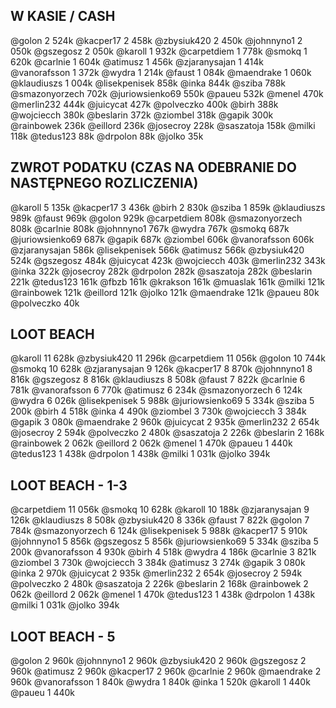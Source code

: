 ## W KASIE / CASH
@golon 2 524k
@kacper17 2 458k
@zbysiuk420 2 450k
@johnnyno1 2 050k
@gszegosz 2 050k
@karoll 1 932k
@carpetdiem 1 778k
@smokq 1 620k
@carlnie 1 604k
@atimusz 1 456k
@zjaranysajan 1 414k
@vanorafsson 1 372k
@wydra 1 214k
@faust 1 084k
@maendrake 1 060k
@klaudiuszs 1 004k
@lisekpenisek 858k
@inka 844k
@sziba 788k
@smazonyorzech 702k
@juriowsienko69 550k
@paueu 532k
@menel 470k
@merlin232 444k
@juicycat 427k
@polveczko 400k
@birh 388k
@wojciecch 380k
@beslarin 372k
@ziombel 318k
@gapik 300k
@rainbowek 236k
@eillord 236k
@josecroy 228k
@saszatoja 158k
@milki 118k
@tedus123 88k
@drpolon 88k
@jolko 35k

## ZWROT PODATKU (CZAS NA ODEBRANIE DO NASTĘPNEGO ROZLICZENIA)
@karoll 5 135k
@kacper17 3 436k
@birh 2 830k
@sziba 1 859k
@klaudiuszs 989k
@faust 969k
@golon 929k
@carpetdiem 808k
@smazonyorzech 808k
@carlnie 808k
@johnnyno1 767k
@wydra 767k
@smokq 687k
@juriowsienko69 687k
@gapik 687k
@ziombel 606k
@vanorafsson 606k
@zjaranysajan 586k
@lisekpenisek 566k
@atimusz 566k
@zbysiuk420 524k
@gszegosz 484k
@juicycat 423k
@wojciecch 403k
@merlin232 343k
@inka 322k
@josecroy 282k
@drpolon 282k
@saszatoja 282k
@beslarin 221k
@tedus123 161k
@fbzb 161k
@krakson 161k
@muaslak 161k
@milki 121k
@rainbowek 121k
@eillord 121k
@jolko 121k
@maendrake 121k
@paueu 80k
@polveczko 40k

## LOOT BEACH
@karoll 11 628k
@zbysiuk420 11 296k
@carpetdiem 11 056k
@golon 10 744k
@smokq 10 628k
@zjaranysajan 9 126k
@kacper17 8 870k
@johnnyno1 8 816k
@gszegosz 8 816k
@klaudiuszs 8 508k
@faust 7 822k
@carlnie 6 781k
@vanorafsson 6 770k
@atimusz 6 234k
@smazonyorzech 6 124k
@wydra 6 026k
@lisekpenisek 5 988k
@juriowsienko69 5 334k
@sziba 5 200k
@birh 4 518k
@inka 4 490k
@ziombel 3 730k
@wojciecch 3 384k
@gapik 3 080k
@maendrake 2 960k
@juicycat 2 935k
@merlin232 2 654k
@josecroy 2 594k
@polveczko 2 480k
@saszatoja 2 226k
@beslarin 2 168k
@rainbowek 2 062k
@eillord 2 062k
@menel 1 470k
@paueu 1 440k
@tedus123 1 438k
@drpolon 1 438k
@milki 1 031k
@jolko 394k

## LOOT BEACH - 1-3
@carpetdiem 11 056k
@smokq 10 628k
@karoll 10 188k
@zjaranysajan 9 126k
@klaudiuszs 8 508k
@zbysiuk420 8 336k
@faust 7 822k
@golon 7 784k
@smazonyorzech 6 124k
@lisekpenisek 5 988k
@kacper17 5 910k
@johnnyno1 5 856k
@gszegosz 5 856k
@juriowsienko69 5 334k
@sziba 5 200k
@vanorafsson 4 930k
@birh 4 518k
@wydra 4 186k
@carlnie 3 821k
@ziombel 3 730k
@wojciecch 3 384k
@atimusz 3 274k
@gapik 3 080k
@inka 2 970k
@juicycat 2 935k
@merlin232 2 654k
@josecroy 2 594k
@polveczko 2 480k
@saszatoja 2 226k
@beslarin 2 168k
@rainbowek 2 062k
@eillord 2 062k
@menel 1 470k
@tedus123 1 438k
@drpolon 1 438k
@milki 1 031k
@jolko 394k

## LOOT BEACH - 5
@golon 2 960k
@johnnyno1 2 960k
@zbysiuk420 2 960k
@gszegosz 2 960k
@atimusz 2 960k
@kacper17 2 960k
@carlnie 2 960k
@maendrake 2 960k
@vanorafsson 1 840k
@wydra 1 840k
@inka 1 520k
@karoll 1 440k
@paueu 1 440k

